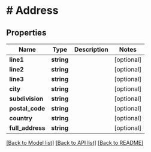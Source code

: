# # Address

## Properties

Name | Type | Description | Notes
------------ | ------------- | ------------- | -------------
**line1** | **string** |  | [optional]
**line2** | **string** |  | [optional]
**line3** | **string** |  | [optional]
**city** | **string** |  | [optional]
**subdivision** | **string** |  | [optional]
**postal_code** | **string** |  | [optional]
**country** | **string** |  | [optional]
**full_address** | **string** |  | [optional]

[[Back to Model list]](../../README.md#models) [[Back to API list]](../../README.md#endpoints) [[Back to README]](../../README.md)
